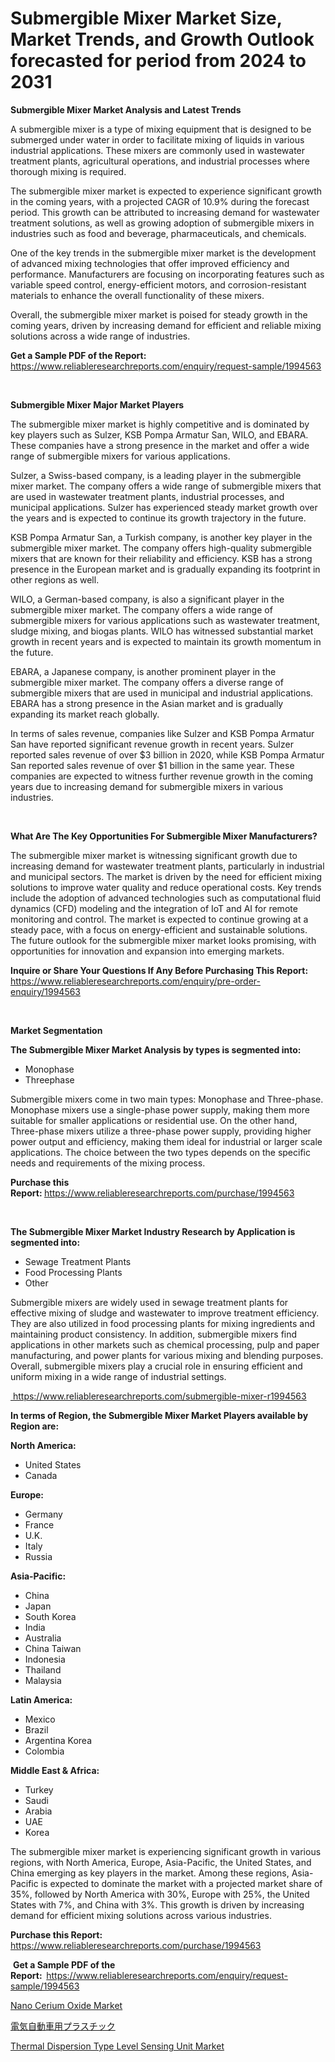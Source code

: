 <p><h1>Submergible Mixer Market Size, Market Trends, and Growth Outlook forecasted for period from 2024 to 2031</h1></p><p><strong>Submergible Mixer Market Analysis and Latest Trends</strong></p>
<p><p>A submergible mixer is a type of mixing equipment that is designed to be submerged under water in order to facilitate mixing of liquids in various industrial applications. These mixers are commonly used in wastewater treatment plants, agricultural operations, and industrial processes where thorough mixing is required.</p><p>The submergible mixer market is expected to experience significant growth in the coming years, with a projected CAGR of 10.9% during the forecast period. This growth can be attributed to increasing demand for wastewater treatment solutions, as well as growing adoption of submergible mixers in industries such as food and beverage, pharmaceuticals, and chemicals.</p><p>One of the key trends in the submergible mixer market is the development of advanced mixing technologies that offer improved efficiency and performance. Manufacturers are focusing on incorporating features such as variable speed control, energy-efficient motors, and corrosion-resistant materials to enhance the overall functionality of these mixers.</p><p>Overall, the submergible mixer market is poised for steady growth in the coming years, driven by increasing demand for efficient and reliable mixing solutions across a wide range of industries.</p></p>
<p><strong>Get a Sample PDF of the Report:&nbsp;</strong> <a href="https://www.reliableresearchreports.com/enquiry/request-sample/1994563">https://www.reliableresearchreports.com/enquiry/request-sample/1994563</a></p>
<p>&nbsp;</p>
<p><strong>Submergible Mixer Major Market Players</strong></p>
<p><p>The submergible mixer market is highly competitive and is dominated by key players such as Sulzer, KSB Pompa Armatur San, WILO, and EBARA. These companies have a strong presence in the market and offer a wide range of submergible mixers for various applications.</p><p>Sulzer, a Swiss-based company, is a leading player in the submergible mixer market. The company offers a wide range of submergible mixers that are used in wastewater treatment plants, industrial processes, and municipal applications. Sulzer has experienced steady market growth over the years and is expected to continue its growth trajectory in the future.</p><p>KSB Pompa Armatur San, a Turkish company, is another key player in the submergible mixer market. The company offers high-quality submergible mixers that are known for their reliability and efficiency. KSB has a strong presence in the European market and is gradually expanding its footprint in other regions as well.</p><p>WILO, a German-based company, is also a significant player in the submergible mixer market. The company offers a wide range of submergible mixers for various applications such as wastewater treatment, sludge mixing, and biogas plants. WILO has witnessed substantial market growth in recent years and is expected to maintain its growth momentum in the future.</p><p>EBARA, a Japanese company, is another prominent player in the submergible mixer market. The company offers a diverse range of submergible mixers that are used in municipal and industrial applications. EBARA has a strong presence in the Asian market and is gradually expanding its market reach globally.</p><p>In terms of sales revenue, companies like Sulzer and KSB Pompa Armatur San have reported significant revenue growth in recent years. Sulzer reported sales revenue of over $3 billion in 2020, while KSB Pompa Armatur San reported sales revenue of over $1 billion in the same year. These companies are expected to witness further revenue growth in the coming years due to increasing demand for submergible mixers in various industries.</p></p>
<p>&nbsp;</p>
<p><strong>What Are The Key Opportunities For Submergible Mixer Manufacturers?</strong></p>
<p><p>The submergible mixer market is witnessing significant growth due to increasing demand for wastewater treatment plants, particularly in industrial and municipal sectors. The market is driven by the need for efficient mixing solutions to improve water quality and reduce operational costs. Key trends include the adoption of advanced technologies such as computational fluid dynamics (CFD) modeling and the integration of IoT and AI for remote monitoring and control. The market is expected to continue growing at a steady pace, with a focus on energy-efficient and sustainable solutions. The future outlook for the submergible mixer market looks promising, with opportunities for innovation and expansion into emerging markets.</p></p>
<p><strong>Inquire or Share Your Questions If Any Before Purchasing This Report:</strong> <a href="https://www.reliableresearchreports.com/enquiry/pre-order-enquiry/1994563">https://www.reliableresearchreports.com/enquiry/pre-order-enquiry/1994563</a></p>
<p>&nbsp;</p>
<p><strong>Market Segmentation</strong></p>
<p><strong>The Submergible Mixer Market Analysis by types is segmented into:</strong></p>
<p><ul><li>Monophase</li><li>Threephase</li></ul></p>
<p><p>Submergible mixers come in two main types: Monophase and Three-phase. Monophase mixers use a single-phase power supply, making them more suitable for smaller applications or residential use. On the other hand, Three-phase mixers utilize a three-phase power supply, providing higher power output and efficiency, making them ideal for industrial or larger scale applications. The choice between the two types depends on the specific needs and requirements of the mixing process.</p></p>
<p><strong>Purchase this Report:&nbsp;</strong><a href="https://www.reliableresearchreports.com/purchase/1994563">https://www.reliableresearchreports.com/purchase/1994563</a></p>
<p>&nbsp;</p>
<p><strong>The Submergible Mixer Market Industry Research by Application is segmented into:</strong></p>
<p><ul><li>Sewage Treatment Plants</li><li>Food Processing Plants</li><li>Other</li></ul></p>
<p><p>Submergible mixers are widely used in sewage treatment plants for effective mixing of sludge and wastewater to improve treatment efficiency. They are also utilized in food processing plants for mixing ingredients and maintaining product consistency. In addition, submergible mixers find applications in other markets such as chemical processing, pulp and paper manufacturing, and power plants for various mixing and blending purposes. Overall, submergible mixers play a crucial role in ensuring efficient and uniform mixing in a wide range of industrial settings.</p></p>
<p><a href="https://www.reliableresearchreports.com/submergible-mixer-r1994563">&nbsp;https://www.reliableresearchreports.com/submergible-mixer-r1994563</a></p>
<p><strong>In terms of Region, the Submergible Mixer Market Players available by Region are:</strong></p>
<p>
    <p> <strong> North America: </strong>
        <ul>
            <li>United States</li>
            <li>Canada</li>
        </ul>
        </p> 
    <p> <strong> Europe: </strong>
        <ul>
            <li>Germany</li>
            <li>France</li>
            <li>U.K.</li>
            <li>Italy</li>
            <li>Russia</li>
        </ul>
        </p> 
    <p> <strong> Asia-Pacific: </strong>
        <ul>
            <li>China</li>
            <li>Japan</li>
            <li>South Korea</li>
            <li>India</li>
            <li>Australia</li>
            <li>China Taiwan</li>
            <li>Indonesia</li>
            <li>Thailand</li>
            <li>Malaysia</li>
        </ul>
        </p> 
    <p> <strong> Latin America: </strong>
        <ul>
            <li>Mexico</li>
            <li>Brazil</li>
            <li>Argentina Korea</li>
            <li>Colombia</li>
        </ul>
        </p> 
    <p> <strong> Middle East & Africa: </strong>
        <ul>
            <li>Turkey</li>
            <li>Saudi</li>
            <li>Arabia</li>
            <li>UAE</li>
            <li>Korea</li>
        </ul>
    </p>
    </p>
<p><p>The submergible mixer market is experiencing significant growth in various regions, with North America, Europe, Asia-Pacific, the United States, and China emerging as key players in the market. Among these regions, Asia-Pacific is expected to dominate the market with a projected market share of 35%, followed by North America with 30%, Europe with 25%, the United States with 7%, and China with 3%. This growth is driven by increasing demand for efficient mixing solutions across various industries.</p></p>
<p><strong>Purchase this Report: </strong><a href="https://www.reliableresearchreports.com/purchase/1994563">https://www.reliableresearchreports.com/purchase/1994563</a></p>
<p>&nbsp;<strong>Get a Sample PDF of the Report:&nbsp;&nbsp;</strong><a href="https://www.reliableresearchreports.com/enquiry/request-sample/1994563">https://www.reliableresearchreports.com/enquiry/request-sample/1994563</a></p>
<p><strong></strong></p>
<p><p><a href="https://issuu.com/reportprime-2/docs/nano-cerium-oxide-market-size-2030.pptx">Nano Cerium Oxide Market</a></p><p><a href="https://github.com/MosesSpinka1914/Market-Research-Report-List-1/blob/main/351421645878.md">電気自動車用プラスチック</a></p><p><a href="https://github.com/NorbertYates/Market-Research-Report-List-4/blob/main/thermal-dispersion-type-level-sensing-unit-market.md">Thermal Dispersion Type Level Sensing Unit Market</a></p></p>